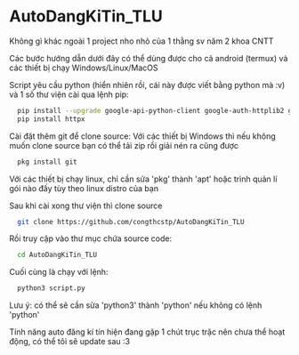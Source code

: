 # AutoDangKiTin_TLU

Không gì khác ngoài 1 project nho nhỏ của 1 thằng sv năm 2 khoa CNTT

Các bước hướng dẫn dưới đây có thể dùng được cho cả android (termux) và các thiết bị chạy Windows/Linux/MacOS

Script yêu cầu python (hiển nhiên rồi, cái này được viết bằng python mà :v) và 1 số thư viện cài qua lệnh pip:

```sh
  pip install --upgrade google-api-python-client google-auth-httplib2 google-auth-oauthlib \
  pip install httpx 
```
Cài đặt thêm git để clone source:
Với các thiết bị Windows thì nếu không muốn clone source bạn có thể tải zip rồi giải nén ra cũng được

```sh
  pkg install git
```
Với các thiết bị chạy linux, chỉ cần sửa 'pkg' thành 'apt' hoặc trình quản lí gói nào đấy tùy theo linux distro của bạn

Sau khi cài xong thư viện thì clone source

```sh
  git clone https://github.com/congthcstp/AutoDangKiTin_TLU
```
Rồi truy cập vào thư mục chứa source code:

```sh
  cd AutoDangKiTin_TLU
```
Cuối cùng là chạy với lệnh:
```sh
  python3 script.py
```
Lưu ý: có thể sẽ cần sửa 'python3' thành 'python' nếu không có lệnh 'python'

Tính năng auto đăng kí tín hiện đang gặp 1 chút trục trặc nên chưa thể hoạt động, có thể tôi sẽ update sau :3
